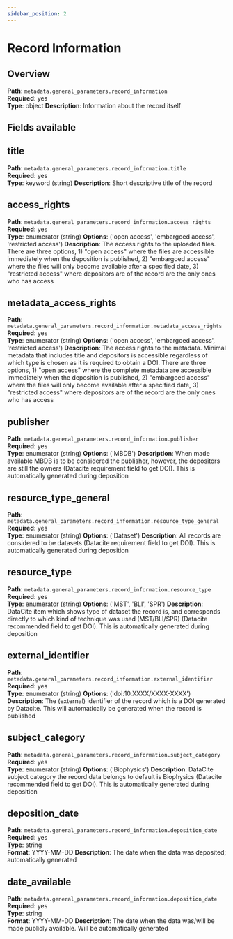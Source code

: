 ```yaml
---
sidebar_position: 2
---
```


# Record Information

## Overview

**Path**: `metadata.general_parameters.record_information` <br/>
**Required**: yes <br/>
**Type**: object
**Description**: Information about the record itself 

## Fields available

## title 

**Path**: `metadata.general_parameters.record_information.title` <br/>
**Required**: yes <br/>
**Type**: keyword (string)
**Description**: Short descriptive title of the record


## access_rights 

**Path**: `metadata.general_parameters.record_information.access_rights` <br/>
**Required**: yes <br/>
**Type**: enumerator (string) 
**Options**: ('open access', 'embargoed access', 'restricted access')
**Description**: The access rights to the uploaded files. There are three options, 1) "open access" where the files are accessible immediately when the deposition is published, 2)
"embargoed access" where the files will only become available after a specified
date, 3) "restricted access" where depositors are of the record are the only ones who has access

## metadata_access_rights 

**Path**: `metadata.general_parameters.record_information.metadata_access_rights` <br/>
**Required**: yes <br/>
**Type**: enumerator (string) 
**Options**: ('open access', 'embargoed access', 'restricted access')
**Description**: The access rights to the metadata. Minimal metadata that includes title and depositors is accessible regardless of which type is chosen as it is required to
obtain a DOI. There are three options, 1) "open access" where the complete metadata
are accessible immediately when the deposition is published, 2) "embargoed access" where the files will only become available after a specified date, 3) "restricted access" where
depositors are of the record are the only ones who has access

## publisher 

**Path**: `metadata.general_parameters.record_information.publisher` <br/>
**Required**: yes <br/>
**Type**: enumerator (string) 
**Options**: ('MBDB')
**Description**: When made available MBDB is to be considered the publisher, however, the
depositors are still the owners (Datacite requirement field to get DOI). This is automatically generated during deposition


## resource_type_general

**Path**: `metadata.general_parameters.record_information.resource_type_general` <br/>
**Required**: yes <br/>
**Type**: enumerator (string) 
**Options**: ('Dataset')
**Description**: All records are considered to be datasets (Datacite requirement field to get DOI). This is automatically generated during deposition

## resource_type 

**Path**: `metadata.general_parameters.record_information.resource_type` <br/>
**Required**: yes <br/>
**Type**: enumerator (string) 
**Options**: ('MST', 'BLI', 'SPR')
**Description**: DataCite item which shows type of dataset the record is, and corresponds directly to which kind of technique was used (MST/BLI/SPR) (Datacite recommended field to get DOI). This is automatically generated during deposition

## external_identifier 

**Path**: `metadata.general_parameters.record_information.external_identifier` <br/>
**Required**: yes <br/>
**Type**: enumerator (string) 
**Options**: ('doi:10.XXXX/XXXX-XXXX')
**Description**: The (external) identifier of the record which is a DOI generated by Datacite. This will automatically be generated when the record is published 


## subject_category 

**Path**: `metadata.general_parameters.record_information.subject_category` <br/>
**Required**: yes <br/>
**Type**: enumerator (string) 
**Options**: ('Biophysics')
**Description**: DataCite subject category the record data belongs to default is Biophysics (Datacite recommended field to get DOI). This is automatically generated during deposition 


## deposition_date

**Path**: `metadata.general_parameters.record_information.deposition_date` <br/>
**Required**: yes <br/>
**Type**: string  
**Format**: YYYY-MM-DD
**Description**: The date when the data was deposited; automatically generated 

## date_available

**Path**: `metadata.general_parameters.record_information.deposition_date` <br/>
**Required**: yes <br/>
**Type**: string  
**Format**: YYYY-MM-DD
**Description**: The date when the data was/will be made publicly available. Will be automatically generated 